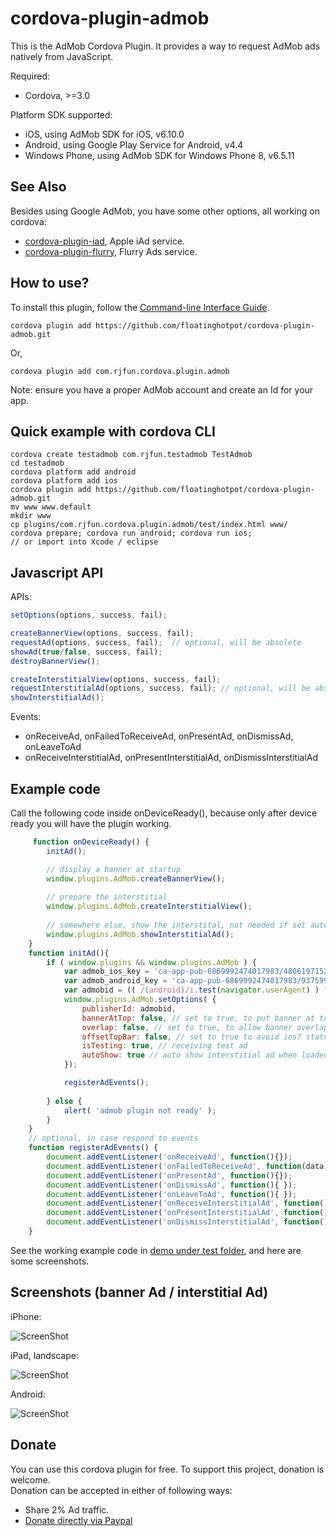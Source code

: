 # cordova-plugin-admob #
This is the AdMob Cordova Plugin. It provides a way to request AdMob ads natively from JavaScript. 

Required:
* Cordova, >=3.0

Platform SDK supported:
* iOS, using AdMob SDK for iOS, v6.10.0
* Android, using Google Play Service for Android, v4.4
* Windows Phone, using AdMob SDK for Windows Phone 8, v6.5.11

## See Also ##
Besides using Google AdMob, you have some other options, all working on cordova:
* [cordova-plugin-iad](https://github.com/floatinghotpot/cordova-plugin-iad), Apple iAd service. 
* [cordova-plugin-flurry](https://github.com/floatinghotpot/cordova-plugin-flurry), Flurry Ads service.

## How to use? ##
To install this plugin, follow the [Command-line Interface Guide](http://cordova.apache.org/docs/en/edge/guide_cli_index.md.html#The%20Command-line%20Interface).

    cordova plugin add https://github.com/floatinghotpot/cordova-plugin-admob.git
    
Or,

    cordova plugin add com.rjfun.cordova.plugin.admob

Note: ensure you have a proper AdMob account and create an Id for your app.

## Quick example with cordova CLI ##
    cordova create testadmob com.rjfun.testadmob TestAdmob
    cd testadmob
    cordova platform add android
    cordova platform add ios
    cordova plugin add https://github.com/floatinghotpot/cordova-plugin-admob.git
    mv www www.default
    mkdir www
    cp plugins/com.rjfun.cordova.plugin.admob/test/index.html www/
    cordova prepare; cordova run android; cordova run ios;
    // or import into Xcode / eclipse

## Javascript API ##

APIs:
```javascript
setOptions(options, success, fail);

createBannerView(options, success, fail);
requestAd(options, success, fail);  // optional, will be absolete
showAd(true/false, success, fail); 
destroyBannerView();

createInterstitialView(options, success, fail);
requestInterstitialAd(options, success, fail); // optional, will be absolete
showInterstitialAd();
```

Events: 
- onReceiveAd, onFailedToReceiveAd, onPresentAd, onDismissAd, onLeaveToAd
- onReceiveInterstitialAd, onPresentInterstitialAd, onDismissInterstitialAd

## Example code ##
Call the following code inside onDeviceReady(), because only after device ready you will have the plugin working.
```javascript
     function onDeviceReady() {
        initAd();

        // display a banner at startup
        window.plugins.AdMob.createBannerView();
        
        // prepare the interstitial
        window.plugins.AdMob.createInterstitialView();
        
        // somewhere else, show the interstital, not needed if set autoShow = true
        window.plugins.AdMob.showInterstitialAd();
    }
    function initAd(){
        if ( window.plugins && window.plugins.AdMob ) {
            var admob_ios_key = 'ca-app-pub-6869992474017983/4806197152';
            var admob_android_key = 'ca-app-pub-6869992474017983/9375997553';
            var admobid = (( /(android)/i.test(navigator.userAgent) ) ? admob_android_key : admob_ios_key);
            window.plugins.AdMob.setOptions( {
                publisherId: admobid,
                bannerAtTop: false, // set to true, to put banner at top
                overlap: false, // set to true, to allow banner overlap webview
                offsetTopBar: false, // set to true to avoid ios7 status bar overlap
                isTesting: true, // receiving test ad
                autoShow: true // auto show interstitial ad when loaded
            });

            registerAdEvents();
            
        } else {
            alert( 'admob plugin not ready' );
        }
    }
	// optional, in case respond to events
    function registerAdEvents() {
    	document.addEventListener('onReceiveAd', function(){});
        document.addEventListener('onFailedToReceiveAd', function(data){});
        document.addEventListener('onPresentAd', function(){});
        document.addEventListener('onDismissAd', function(){ });
        document.addEventListener('onLeaveToAd', function(){ });
        document.addEventListener('onReceiveInterstitialAd', function(){ });
        document.addEventListener('onPresentInterstitialAd', function(){ });
        document.addEventListener('onDismissInterstitialAd', function(){ });
    }
```

See the working example code in [demo under test folder](test/index.html), and here are some screenshots.
 
## Screenshots (banner Ad / interstitial Ad) ##

iPhone:

![ScreenShot](admob-iphone.jpg)

iPad, landscape:

![ScreenShot](admob-ipad-landscape.jpg)

Android:

![ScreenShot](admob-android.jpg)


## Donate ##
You can use this cordova plugin for free. To support this project, donation is welcome.  
Donation can be accepted in either of following ways:
* Share 2% Ad traffic. 
* [Donate directly via Paypal](http://floatinghotpot.github.io/#donate)

